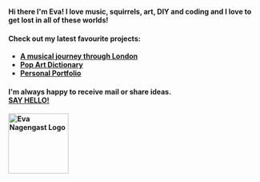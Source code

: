 <b>Hi there <b> 
I'm Eva!
I love music, squirrels, art, DIY and coding and I love to get lost in all of these worlds!
<h4>Check out my latest favourite projects:</h4>
<ul>
  <li> <a href="https://london-music-journey.netlify.app/">A musical journey through London</a></li>
    <li> <a href="https://evas-dictionary.netlify.app/">Pop Art Dictionary</a></li>
    <li> <a href="https://eva-nagengast.com/">Personal Portfolio</a></li>
   </ul>

   <h4>I'm always happy to receive mail or share ideas. <br/> <a href="mailto:eva.nagengast.dev@gmail.com">SAY HELLO!</a> </h4>
   <a href="https://eva-nagengast.com">
     <img src="https://eva-nagengast.com/static/media/smalllogo.2417adb896f7c71b8784.png"  style="width: 120px" alt="Eva Nagengast Logo"/>
     </a> 

<!--
**EvaNagengast/EvaNagengast** is a ✨ _special_ ✨ repository because its `README.md` (this file) appears on your GitHub profile.

Here are some ideas to get you started:

- 🔭 I’m currently working on ...
- 🌱 I’m currently learning ...
- 👯 I’m looking to collaborate on ...
- 🤔 I’m looking for help with ...
- 💬 Ask me about ...
- 📫 How to reach me: ...
- 😄 Pronouns: ...
- ⚡ Fun fact: ...
-->
